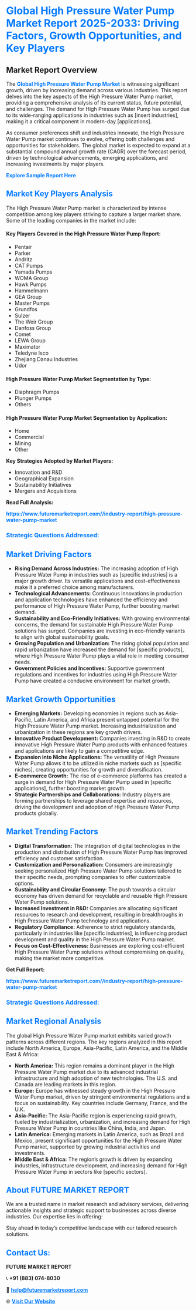 <h1 style="color: #007BFF;">Global High Pressure Water Pump Market Report 2025-2033: Driving Factors, Growth Opportunities, and Key Players</h1>

<section id="overview">
<h2>Market Report Overview</h2>
<p>The <a href="https://www.futuremarketreport.com//industry-report/high-pressure-water-pump-market" style="color: #007BFF; text-decoration: none;"><strong>Global High Pressure Water Pump Market</strong></a> is witnessing significant growth, driven by increasing demand across various industries. This report delves into the key aspects of the High Pressure Water Pump market, providing a comprehensive analysis of its current status, future potential, and challenges. The demand for High Pressure Water Pump has surged due to its wide-ranging applications in industries such as [insert industries], making it a critical component in modern-day [applications].</p>
<p>As consumer preferences shift and industries innovate, the High Pressure Water Pump market continues to evolve, offering both challenges and opportunities for stakeholders. The global market is expected to expand at a substantial compound annual growth rate (CAGR) over the forecast period, driven by technological advancements, emerging applications, and increasing investments by major players.</p>
</section>

<section id="overview">
<p><a href="https://www.futuremarketreport.com//request-sample/reportId=83551" style="color: #007BFF; text-decoration: none;"><strong>Explore Sample Report Here</strong></a></p>
</section>

<section id="key-players">
<h2 style="color: #007BFF;">Market Key Players Analysis</h2>
<p>The High Pressure Water Pump market is characterized by intense competition among key players striving to capture a larger market share. Some of the leading companies in the market include:</p>
<h4>Key Players Covered in the High Pressure Water Pump Report:</h4>
<ul><li>Pentair</li><li>Parker</li><li>Andritz</li><li>CAT Pumps</li><li>Yamada Pumps</li><li>WOMA Group</li><li>Hawk Pumps</li><li>Hammelmann</li><li>GEA Group</li><li>Master Pumps</li><li>Grundfos</li><li>Sulzer</li><li>The Weir Group</li><li>Danfoss Group</li><li>Comet</li><li>LEWA Group</li><li>Maximator</li><li>Teledyne Isco</li><li>Zhejiang Danau Industries</li><li>Udor</li></ul>
<h4>High Pressure Water Pump Market Segmentation by Type:</h4>
<ul><li>Diaphragm Pumps</li><li>Plunger Pumps</li><li>Others</li></ul>

<h4>High Pressure Water Pump Market Segmentation by Application:</h4>
<ul><li>Home</li><li>Commercial</li><li>Mining</li><li>Other</li></ul>
<p><strong>Key Strategies Adopted by Market Players:</strong></p>
<ul>
<li>Innovation and R&D</li>
<li>Geographical Expansion</li>
<li>Sustainability Initiatives</li>
<li>Mergers and Acquisitions</li>
</ul>
</section>

<section>
<p><strong>Read Full Analysis: </strong></p><a href="https://www.futuremarketreport.com//industry-report/high-pressure-water-pump-market" style="color: #007BFF; text-decoration: none;"><strong>https://www.futuremarketreport.com//industry-report/high-pressure-water-pump-market</strong></a>
<h3 style="color: #007BFF;">Strategic Questions Addressed:</h3>
</section>

<section id="driving-factors">
<h2 style="color: #007BFF;">Market Driving Factors</h2>
<ul>
<li><strong>Rising Demand Across Industries:</strong> The increasing adoption of High Pressure Water Pump in industries such as [specific industries] is a major growth driver. Its versatile applications and cost-effectiveness make it a preferred choice among manufacturers.</li>
<li><strong>Technological Advancements:</strong> Continuous innovations in production and application technologies have enhanced the efficiency and performance of High Pressure Water Pump, further boosting market demand.</li>
<li><strong>Sustainability and Eco-Friendly Initiatives:</strong> With growing environmental concerns, the demand for sustainable High Pressure Water Pump solutions has surged. Companies are investing in eco-friendly variants to align with global sustainability goals.</li>
<li><strong>Growing Population and Urbanization:</strong> The rising global population and rapid urbanization have increased the demand for [specific products], where High Pressure Water Pump plays a vital role in meeting consumer needs.</li>
<li><strong>Government Policies and Incentives:</strong> Supportive government regulations and incentives for industries using High Pressure Water Pump have created a conducive environment for market growth.</li>
</ul>
</section>

<section id="growth-opportunities">
<h2 style="color: #007BFF;">Market Growth Opportunities</h2>
<ul>
<li><strong>Emerging Markets:</strong> Developing economies in regions such as Asia-Pacific, Latin America, and Africa present untapped potential for the High Pressure Water Pump market. Increasing industrialization and urbanization in these regions are key growth drivers.</li>
<li><strong>Innovative Product Development:</strong> Companies investing in R&D to create innovative High Pressure Water Pump products with enhanced features and applications are likely to gain a competitive edge.</li>
<li><strong>Expansion into Niche Applications:</strong> The versatility of High Pressure Water Pump allows it to be utilized in niche markets such as [specific niches], creating opportunities for growth and diversification.</li>
<li><strong>E-commerce Growth:</strong> The rise of e-commerce platforms has created a surge in demand for High Pressure Water Pump used in [specific applications], further boosting market growth.</li>
<li><strong>Strategic Partnerships and Collaborations:</strong> Industry players are forming partnerships to leverage shared expertise and resources, driving the development and adoption of High Pressure Water Pump products globally.</li>
</ul>
</section>

<section id="trending-factors">
<h2 style="color: #007BFF;">Market Trending Factors</h2>
<ul>
<li><strong>Digital Transformation:</strong> The integration of digital technologies in the production and distribution of High Pressure Water Pump has improved efficiency and customer satisfaction.</li>
<li><strong>Customization and Personalization:</strong> Consumers are increasingly seeking personalized High Pressure Water Pump solutions tailored to their specific needs, prompting companies to offer customizable options.</li>
<li><strong>Sustainability and Circular Economy:</strong> The push towards a circular economy has driven demand for recyclable and reusable High Pressure Water Pump solutions.</li>
<li><strong>Increased Investment in R&D:</strong> Companies are allocating significant resources to research and development, resulting in breakthroughs in High Pressure Water Pump technology and applications.</li>
<li><strong>Regulatory Compliance:</strong> Adherence to strict regulatory standards, particularly in industries like [specific industries], is influencing product development and quality in the High Pressure Water Pump market.</li>
<li><strong>Focus on Cost-Effectiveness:</strong> Businesses are exploring cost-efficient High Pressure Water Pump solutions without compromising on quality, making the market more competitive.</li>
</ul>
</section>

<section>
<p><strong>Get Full Report: </strong></p><a href="https://www.futuremarketreport.com//industry-report/high-pressure-water-pump-market" style="color: #007BFF; text-decoration: none;"><strong>https://www.futuremarketreport.com//industry-report/high-pressure-water-pump-market</strong></a>
<h3 style="color: #007BFF;">Strategic Questions Addressed:</h3>
</section>


<section id="regional-analysis">
<h2 style="color: #007BFF;">Market Regional Analysis</h2>
<p>The global High Pressure Water Pump market exhibits varied growth patterns across different regions. The key regions analyzed in this report include North America, Europe, Asia-Pacific, Latin America, and the Middle East & Africa:</p>
<ul>
<li><strong>North America:</strong> This region remains a dominant player in the High Pressure Water Pump market due to its advanced industrial infrastructure and high adoption of new technologies. The U.S. and Canada are leading markets in this region.</li>
<li><strong>Europe:</strong> Europe has witnessed steady growth in the High Pressure Water Pump market, driven by stringent environmental regulations and a focus on sustainability. Key countries include Germany, France, and the U.K.</li>
<li><strong>Asia-Pacific:</strong> The Asia-Pacific region is experiencing rapid growth, fueled by industrialization, urbanization, and increasing demand for High Pressure Water Pump in countries like China, India, and Japan.</li>
<li><strong>Latin America:</strong> Emerging markets in Latin America, such as Brazil and Mexico, present significant opportunities for the High Pressure Water Pump market, supported by growing industrial activities and investments.</li>
<li><strong>Middle East & Africa:</strong> The region’s growth is driven by expanding industries, infrastructure development, and increasing demand for High Pressure Water Pump in sectors like [specific sectors].</li>
</ul>
</section>

<footer>
<h2 style="color: #007BFF;">About FUTURE MARKET REPORT</h2>
<p>We are a trusted name in market research and advisory services, delivering actionable insights and strategic support to businesses across diverse industries. Our expertise lies in offering:</p>

<p>Stay ahead in today’s competitive landscape with our tailored research solutions.</p>

<h2 style="color: #007BFF;">Contact Us:</h2>
<p><strong>FUTURE MARKET REPORT</strong></p>
<p>📞 <strong>+91 (883) 074-8030</strong></p>
<p>📧 <strong><a href="mailto:help@futuremarketreport.com" style="color: #007BFF;">help@futuremarketreport.com</a></strong></p>
<p>🌐 <strong><a href="https://www.futuremarketreport.com/" style="color: #007BFF;">Visit Our Website</a></strong></p>
</footer>